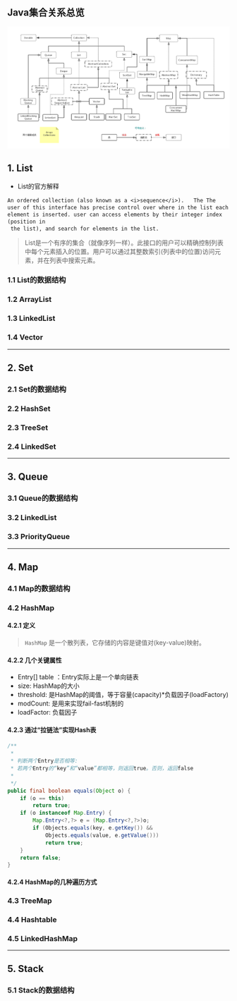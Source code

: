 ## Java集合关系总览

![Java集合关系总览](src/main/resources/Java集合框架.png)

## 1. List
- List的官方解释
    
```text
An ordered collection (also known as a <i>sequence</i>).   The The user of this interface has precise control over where in the list each element is inserted. user can access elements by their integer index (position in
 the list), and search for elements in the list.
```
> List是一个有序的集合（就像序列一样）。此接口的用户可以精确控制列表中每个元素插入的位置。用户可以通过其整数索引(列表中的位置)访问元素，并在列表中搜索元素。
### 1.1 List的数据结构
### 1.2 ArrayList
### 1.3 LinkedList
### 1.4 Vector

----

## 2. Set
### 2.1 Set的数据结构
### 2.2 HashSet
### 2.3 TreeSet
### 2.4 LinkedSet

----

## 3. Queue
### 3.1 Queue的数据结构
### 3.2 LinkedList
### 3.3 PriorityQueue

----

## 4. Map
### 4.1 Map的数据结构
### 4.2 HashMap
   
#### 4.2.1 定义
> `HashMap` 是一个散列表，它存储的内容是键值对(key-value)映射。

#### 4.2.2 几个关键属性
- Entry[] table ：Entry实际上是一个单向链表
- size: HashMap的大小
- threshold: 是HashMap的阈值，等于容量(capacity)*负载因子(loadFactory)
- modCount: 是用来实现fail-fast机制的
- loadFactor: 负载因子   

#### 4.2.3 通过“拉链法”实现Hash表
```java
/**
 * 
 * 判断两个Entry是否相等:
 * 若两个Entry的“key”和“value”都相等，则返回true。否则，返回false
 *
 */
public final boolean equals(Object o) {
    if (o == this)
        return true;
    if (o instanceof Map.Entry) {
        Map.Entry<?,?> e = (Map.Entry<?,?>)o;
        if (Objects.equals(key, e.getKey()) &&
            Objects.equals(value, e.getValue()))
            return true;
    }
    return false;
}
```

#### 4.2.4 HashMap的几种遍历方式
### 4.3 TreeMap
### 4.4 Hashtable
### 4.5 LinkedHashMap

----
## 5. Stack
### 5.1 Stack的数据结构